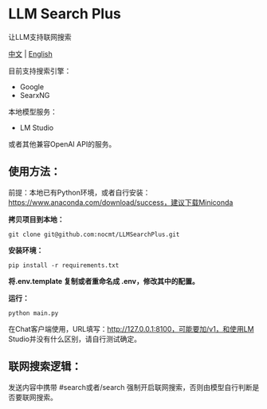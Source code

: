 # LLM Search Plus

让LLM支持联网搜索

[中文](./README_CN.md) | [English](./README.md)

目前支持搜索引擎：

- Google
- SearxNG

本地模型服务：

- LM Studio

或者其他兼容OpenAI API的服务。

## 使用方法：

前提：本地已有Python环境，或者自行安装：https://www.anaconda.com/download/success，建议下载Miniconda

**拷贝项目到本地：**

    git clone git@github.com:nocmt/LLMSearchPlus.git

**安装环境：**

    pip install -r requirements.txt

**将.env.template 复制或者重命名成 .env，修改其中的配置。**

**运行：**

    python main.py


在Chat客户端使用，URL填写：http://127.0.0.1:8100，可能要加/v1，和使用LM Studio并没有什么区别，请自行测试确定。


## 联网搜索逻辑：

发送内容中携带 #search或者/search 强制开启联网搜索，否则由模型自行判断是否要联网搜索。
